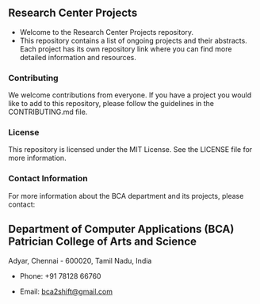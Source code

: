 ## Research Center Projects

- Welcome to the Research Center Projects repository. 
- This repository contains a list of ongoing projects and their abstracts. Each project has its own repository link where you can find more detailed information and resources.

### Contributing

We welcome contributions from everyone. If you have a project you would like to add to this repository, please follow the guidelines in the CONTRIBUTING.md file.

### License

This repository is licensed under the MIT License. See the LICENSE file for more information.

### Contact Information

For more information about the BCA department and its projects, please contact:

## Department of Computer Applications (BCA) Patrician College of Arts and Science

Adyar, Chennai - 600020, Tamil Nadu, India

- Phone: +91 78128 66760

- Email: bca2shift@gmail.com
